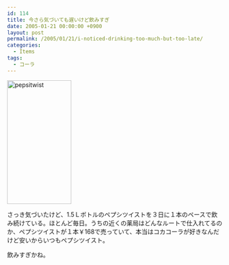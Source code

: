 ```yaml
---
id: 114
title: 今さら気づいても遅いけど飲みすぎ
date: 2005-01-21 00:00:00 +0900
layout: post
permalink: /2005/01/21/i-noticed-drinking-too-much-but-too-late/
categories:
  - Items
tags:
  - コーラ
---
```

[<img src="http://monta.ampomtan.com/wp-content/uploads/sites/6/2005/01/pepsitwist.jpg" alt="pepsitwist" width="150" height="289" class="alignnone size-full wp-image-2367" />](http://monta.ampomtan.com/wp-content/uploads/sites/6/2005/01/pepsitwist.jpg)
  
さっき気づいたけど、1.5Ｌボトルのペプシツイストを３日に１本のペースで飲み続けている。ほとんど毎日。うちの近くの薬局はどんなルートで仕入れてるのか、ペプシツイストが１本￥168で売っていて、本当はコカコーラが好きなんだけど安いからいつもペプシツイスト。
  
飲みすぎかね。
